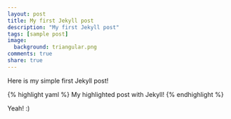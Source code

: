 ```yaml
---
layout: post
title: My first Jekyll post
description: "My first Jekyll post"
tags: [sample post]
image:
  background: triangular.png
comments: true
share: true
---
```


Here is my simple first Jekyll post!

{% highlight yaml %}
My highlighted post with Jekyll!
{% endhighlight %}

Yeah! :)